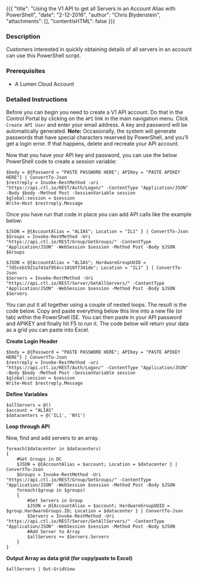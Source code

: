 {{{
  "title": "Using the V1 API to get all Servers in an Account Alias with PowerShell",
  "date": "2-12-2016",
  "author": "Chris Blydenstein",
  "attachments": [],
  "contentIsHTML": false
}}}

### Description

Customers interested in quickly obtaining details of all servers in an account can use this PowerShell script.

### Prerequisites

* A Lumen Cloud Account

### Detailed Instructions

Before you can begin you need to create a V1 API account. Do that in the Control Portal by clicking on the `API` link in the main navigation menu. Click `Create API User` and enter your email address. A key and password will be automatically generated. **Note:** Occasionally, the system will generate passwords that have special characters reserved by PowerShell, and you’ll get a login error. If that happens, delete and recreate your API account.

Now that you have your API key and password, you can use the below PowerShell code to create a session variable:

```
$body = @{Password = "PASTE PASSWORD HERE"; APIKey = "PASTE APIKEY HERE"} | ConvertTo-Json
$restreply = Invoke-RestMethod -uri "https://api.ctl.io/REST/Auth/Logon/" -ContentType "Application/JSON" -Body $body -Method Post -SessionVariable session
$global:session = $session
Write-Host $restreply.Message
```
Once you have run that code in place you can add API calls like the example below:

```
$JSON = @{AccountAlias = "ALIAS"; Location = "IL1" } | ConvertTo-Json
$Groups = Invoke-RestMethod -Uri "https://api.ctl.io/REST/Group/GetGroups/" -ContentType "Application/JSON" -WebSession $session -Method Post -Body $JSON
$Groups

$JSON = @{AccountAlias = "ALIAS"; HardwareGroupUUID = "7d5ceb1921a743af954cc1010f7341de"; Location = "IL1" } | ConvertTo-Json
$Servers = Invoke-RestMethod -Uri "https://api.ctl.io/REST/Server/GetAllServers/" -ContentType "Application/JSON" -WebSession $session -Method Post -Body $JSON
$Servers
```

You can put it all together using a couple of nested loops. The result is the code below. Copy and paste everything below this line into a new file (or tab) within the PowerShell ISE. You can then paste in your API password and APIKEY and finally hit F5 to run it. The code below will return your data as a grid you can paste into Excel.

**Create Login Header**

```
$body = @{Password = "PASTE PASSWORD HERE"; APIKey = "PASTE APIKEY HERE"} | ConvertTo-Json
$restreply = Invoke-RestMethod -uri "https://api.ctl.io/REST/Auth/Logon/" -ContentType "Application/JSON" -Body $body -Method Post -SessionVariable session
$global:session = $session
Write-Host $restreply.Message
```

**Define Variables**
```
$allServers = @()
$account = "ALIAS"
$datacenters = @('IL1', 'NY1')
```

**Loop through API**

Now, find and add servers to an array.

```
foreach($datacenter in $datacenters)
{
	#Get Groups in DC
	$JSON = @{AccountAlias = $account; Location = $datacenter } | ConvertTo-Json
	$Groups = Invoke-RestMethod -Uri "https://api.ctl.io/REST/Group/GetGroups/" -ContentType "Application/JSON" -WebSession $session -Method Post -Body $JSON
	foreach($group in $groups)
	{
		#Get Servers in Group
		$JSON = @{AccountAlias = $account; HardwareGroupUUID = $group.HardwareGroups.ID; Location = $datacenter } | ConvertTo-Json
		$Servers = Invoke-RestMethod -Uri "https://api.ctl.io/REST/Server/GetAllServers/" -ContentType "Application/JSON" -WebSession $session -Method Post -Body $JSON
		#Add Server to Array
		$allServers += $Servers.Servers
	}
}
```

**Output Array as data grid (for copy/paste to Excel)**

```
$allServers | Out-GridView
```       
